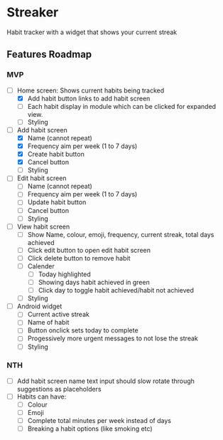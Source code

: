 # Streaker

Habit tracker with a widget that shows your current streak

## Features Roadmap

### MVP

- [ ] Home screen: Shows current habits being tracked
  - [x] Add habit button links to add habit screen
  - [ ] Each habit display in module which can be clicked for expanded view.
  - [ ] Styling
- [ ] Add habit screen
  - [x] Name (cannot repeat)
  - [x] Frequency aim per week (1 to 7 days)
  - [x] Create habit button
  - [x] Cancel button
  - [ ] Styling
- [ ] Edit habit screen
  - [ ] Name (cannot repeat)
  - [ ] Frequency aim per week (1 to 7 days)
  - [ ] Update habit button
  - [ ] Cancel button
  - [ ] Styling
- [ ] View habit screen
  - [ ] Show Name, colour, emoji, frequency, current streak, total days achieved
  - [ ] Click edit button to open edit habit screen
  - [ ] Click delete button to remove habit
  - [ ] Calender
    - [ ] Today highlighted
    - [ ] Showing days habit achieved in green
    - [ ] Click day to toggle habit achieved/habit not achieved
  - [ ] Styling
- [ ] Android widget
  - [ ] Current active streak
  - [ ] Name of habit
  - [ ] Button onclick sets today to complete
  - [ ] Progessively more urgent messages to not lose the streak
  - [ ] Styling

### NTH

- [ ] Add habit screen name text input should slow rotate through suggestions as placeholders
- [ ] Habits can have:
  - [ ] Colour
  - [ ] Emoji
  - [ ] Complete total minutes per week instead of days
  - [ ] Breaking a habit options (like smoking etc)
